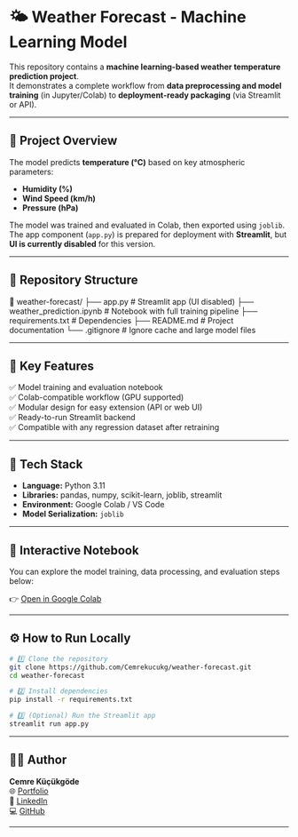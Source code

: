 # 🌤️ Weather Forecast - Machine Learning Model

This repository contains a **machine learning-based weather temperature prediction project**.  
It demonstrates a complete workflow from **data preprocessing and model training** (in Jupyter/Colab) to **deployment-ready packaging** (via Streamlit or API).

---

## 🧠 Project Overview
The model predicts **temperature (°C)** based on key atmospheric parameters:
- **Humidity (%)**
- **Wind Speed (km/h)**
- **Pressure (hPa)**

The model was trained and evaluated in Colab, then exported using `joblib`.  
The app component (`app.py`) is prepared for deployment with **Streamlit**, but **UI is currently disabled** for this version.

---

## 🧩 Repository Structure
📁 weather-forecast/
├── app.py # Streamlit app (UI disabled)
├── weather_prediction.ipynb # Notebook with full training pipeline
├── requirements.txt # Dependencies
├── README.md # Project documentation
└── .gitignore # Ignore cache and large model files


---

## 🚀 Key Features
✅ Model training and evaluation notebook  
✅ Colab-compatible workflow (GPU supported)  
✅ Modular design for easy extension (API or web UI)  
✅ Ready-to-run Streamlit backend  
✅ Compatible with any regression dataset after retraining  

---

## 🧰 Tech Stack
- **Language:** Python 3.11  
- **Libraries:** pandas, numpy, scikit-learn, joblib, streamlit  
- **Environment:** Google Colab / VS Code  
- **Model Serialization:** `joblib`  

---

## 📓 Interactive Notebook
You can explore the model training, data processing, and evaluation steps below:

👉 [Open in Google Colab](https://colab.research.google.com/github/Cemrekucukg/weather-forecast/blob/main/weather_prediction.ipynb)

---

## ⚙️ How to Run Locally
```bash
# 1️⃣ Clone the repository
git clone https://github.com/Cemrekucukg/weather-forecast.git
cd weather-forecast

# 2️⃣ Install dependencies
pip install -r requirements.txt

# 3️⃣ (Optional) Run the Streamlit app
streamlit run app.py
```

---

## 👩‍💻 Author
**Cemre Küçükgöde**  
🌐 [Portfolio](https://cemrekucukgode.com)  
💼 [LinkedIn](https://linkedin.com/in/cemre-kucukgode-/)  
💻 [GitHub](https://github.com/Cemrekucukg)

---




